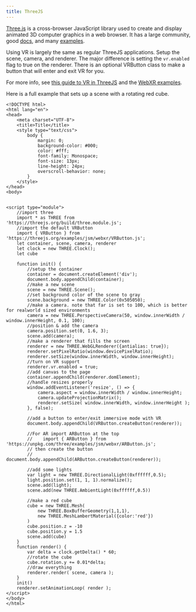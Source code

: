 ```yaml
---
title: ThreeJS
---
```

[Three.js](https://threejs.org/) is a cross-browser JavaScript library used to create and display animated 3D computer graphics in a web browser. It has a large community, good [docs](https://threejs.org/docs/), and many [examples](https://threejs.org/examples/). 

Using VR is largely the same as regular ThreeJS applications. Setup the scene, camera, and renderer. The major difference
is setting the `vr.enabled` flag to true on the renderer.  There is an optional VRButton class to make a button that
will enter and exit VR for you.

For more info, see [this guide to VR in ThreeJS](https://threejs.org/docs/#manual/en/introduction/How-to-create-VR-content) and the [WebXR examples](https://threejs.org/examples/?q=webxr).

Here is a full example that sets up a scene with a rotating red cube.


```
<!DOCTYPE html>
<html lang="en">
<head>
    <meta charset="UTF-8">
    <title>Title</title>
    <style type="text/css">
        body {
            margin: 0;
            background-color: #000;
            color: #fff;
            font-family: Monospace;
            font-size: 13px;
            line-height: 24px;
            overscroll-behavior: none;
        }
    </style>
</head>
<body>


<script type="module">
    //import three
    import * as THREE from 'https://threejs.org/build/three.module.js';
    //import the default VRButton
    import { VRButton } from 'https://threejs.org/examples/jsm/webxr/VRButton.js';
    let container, scene, camera, renderer
    let clock = new THREE.Clock();
    let cube

    function init() {
        //setup the container
        container = document.createElement('div');
        document.body.appendChild(container);
        //make a new scene
        scene = new THREE.Scene();
        //set background color of the scene to gray
        scene.background = new THREE.Color(0x505050);
        //make a camera. note that far is set to 100, which is better for realworld sized environments
        camera = new THREE.PerspectiveCamera(50, window.innerWidth / window.innerHeight, 0.1, 100);
        //position & add the camera
        camera.position.set(0, 1.6, 3);
        scene.add(camera);
        //make a renderer that fills the screen
        renderer = new THREE.WebGLRenderer({antialias: true});
        renderer.setPixelRatio(window.devicePixelRatio);
        renderer.setSize(window.innerWidth, window.innerHeight);
        //turn on VR support
        renderer.vr.enabled = true;
        //add canvas to the page
        container.appendChild(renderer.domElement);
        //handle resizes properly
        window.addEventListener('resize', () => {
            camera.aspect = window.innerWidth / window.innerHeight;
            camera.updateProjectionMatrix();
            renderer.setSize( window.innerWidth, window.innerHeight );
        }, false);

        //add a button to enter/exit immersive mode with VR
        document.body.appendChild(VRButton.createButton(renderer));

        //For AR import ARButton at the top
        //    import { ARButton } from 'https://unpkg.com/three/examples/jsm/webxr/ARButton.js';
        // then create the button
        //  document.body.appendChild(ARButton.createButton(renderer));

        //add some lights
        var light = new THREE.DirectionalLight(0xffffff,0.5);
        light.position.set(1, 1, 1).normalize();
        scene.add(light);
        scene.add(new THREE.AmbientLight(0xffffff,0.5))

        //make a red cube
        cube = new THREE.Mesh(
            new THREE.BoxBufferGeometry(1,1,1),
            new THREE.MeshLambertMaterial({color:'red'})
        )
        cube.position.z = -10
        cube.position.y = 1.5
        scene.add(cube)
    }
    function render() {
        var delta = clock.getDelta() * 60;
        //rotate the cube
        cube.rotation.y += 0.01*delta;
        //draw everything
        renderer.render( scene, camera );
    }
    init()
    renderer.setAnimationLoop( render );
</script>
</body>
</html>
```
